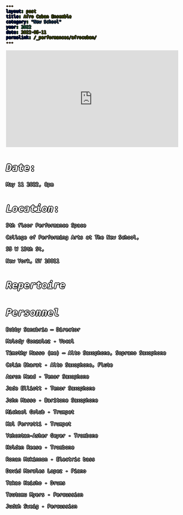 ```yaml
---
layout: post
title: Afro Cuban Ensemble
category: "New School"
year: 2022
date: 2022-05-11
permalink: /_performances/afrocuban/
---
```


<style>

body {
  color: white;
  font-family: monospace;
  font-size: 16px;
  line-height: 1.4;
  margin: 0;
  min-height: 100%;
  overflow-wrap: break-word;
  text-shadow: 
    0 0 0 black,
    1px 0 0 black,
    -1px 0 0 black,
    0 1px 0 black,
    0 -1px 0 black,
    1px 1px 0 black,
    -1px -1px 0 black,
    1px -1px 0 black,
    -1px 1px 0 black,
    2px 0 0 black,
    -2px 0 0 black,
    0 2px 0 black,
    0 -2px 0 black;
}

body {
  background-image: url('/assets/5thfloor.webp');
  background-size: cover;
  background-position: center;
  background-attachment: fixed;
}

a {
  color: #5bff32;
}

</style>


<div id="scrollTrack">
  <div id="verticalScrollProgress"></div>
</div>

<style>
#scrollTrack {
  position: fixed;
  top: 25%;
  left: 50%;
  transform: translateX(-700px);
  width: 5px;
  height: 50%;
  background-color: rgba(255, 255, 255, 0.1);
  z-index: 9998;
}

#verticalScrollProgress {
  position: absolute;
  top: 0;
  left: 0;
  width: 100%;
  height: 0%;
  background-color: #5bff32;
  z-index: 9999;
}

</style>

<script>
window.onscroll = function() {
  const track = document.getElementById("scrollTrack");
  const bar = document.getElementById("verticalScrollProgress");
  
  const scrollTop = document.documentElement.scrollTop || document.body.scrollTop;
  const scrollHeight = document.documentElement.scrollHeight - document.documentElement.clientHeight;
  const scrollPercent = (scrollTop / scrollHeight) * 100;
  
  // Keep the green bar inside the track
  bar.style.height = scrollPercent + "%";
};
</script>


<iframe width="560" height="315" src="https://www.youtube.com/embed/zPAi5hWqmHw?si=bvLZBneN0cbqpJgh" title="YouTube video player" frameborder="0" allow="accelerometer; autoplay; clipboard-write; encrypted-media; gyroscope; picture-in-picture; web-share" referrerpolicy="strict-origin-when-cross-origin" allowfullscreen></iframe>


# *Date*:  

May 11 2022, 8pm

# *Location*: 

5th floor Performance Space

College of Performing Arts at The New School, 

55 W 13th St, 

New York, NY 10011

# *Repertoire*

# *Personnel*

Bobby Sanabria – Director

Melody Gonzalez - Vocal

Timothy Masso (me) – Alto Saxophone, Soprano Saxophone

Colin Bharat - Alto Saxophone, Flute

Aaron Mead - Tenor Saxophone 

Jade Elliott - Tenor Saxophone 

John Masso - Baritone Saxophone

Michael Golub - Trumpet 

Kal Ferretti - Trumpet 

Yehontan-Asher Geyer - Trombone

Holden Reese - Trombone 

Ronan Mckinnon - Electric bass

David Morales Lopez - Piano

Takao Heisho - Drums

Tsutomu Myers - Percussion

Judah Sweig - Percussion 
